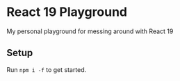# React 19 Playground

My personal playground for messing around with React 19


## Setup

Run `npm i -f` to get started.